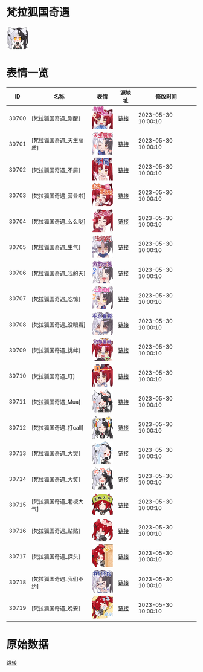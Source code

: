 # 梵拉狐国奇遇

<img src="./cover.png" height="60" alt="cover" />

# 表情一览

|ID|名称|表情|源地址|修改时间|
|----|----|----|----|----|
|30700|[梵拉狐国奇遇_刚醒]|<img src="./pic/030700_%5B梵拉狐国奇遇_刚醒%5D.png" height="60" alt="刚醒"/>|[链接](https://i0.hdslb.com/bfs/garb/878528c4ec6ce71e81bc4551999b746d52cc1214.png)|2023-05-30 10:00:10|
|30701|[梵拉狐国奇遇_天生丽质]|<img src="./pic/030701_%5B梵拉狐国奇遇_天生丽质%5D.png" height="60" alt="天生丽质"/>|[链接](https://i0.hdslb.com/bfs/garb/9eb0d111d9bbbf889b7839a74b0fce086d150af9.png)|2023-05-30 10:00:10|
|30702|[梵拉狐国奇遇_不屑]|<img src="./pic/030702_%5B梵拉狐国奇遇_不屑%5D.png" height="60" alt="不屑"/>|[链接](https://i0.hdslb.com/bfs/garb/bc542de13c07237a0af322c335a225a4adf09a68.png)|2023-05-30 10:00:10|
|30703|[梵拉狐国奇遇_营业啦]|<img src="./pic/030703_%5B梵拉狐国奇遇_营业啦%5D.png" height="60" alt="营业啦"/>|[链接](https://i0.hdslb.com/bfs/garb/f8dc254c9bd65edd5b307bc26a43cef5c62fc45c.png)|2023-05-30 10:00:10|
|30704|[梵拉狐国奇遇_么么哒]|<img src="./pic/030704_%5B梵拉狐国奇遇_么么哒%5D.png" height="60" alt="么么哒"/>|[链接](https://i0.hdslb.com/bfs/garb/f2a4e4ceeaaaa374c01edda387d0691119bafd6a.png)|2023-05-30 10:00:10|
|30705|[梵拉狐国奇遇_生气]|<img src="./pic/030705_%5B梵拉狐国奇遇_生气%5D.png" height="60" alt="生气"/>|[链接](https://i0.hdslb.com/bfs/garb/3defd38115eb665413581373121c71855975b39e.png)|2023-05-30 10:00:10|
|30706|[梵拉狐国奇遇_我的天]|<img src="./pic/030706_%5B梵拉狐国奇遇_我的天%5D.png" height="60" alt="我的天"/>|[链接](https://i0.hdslb.com/bfs/garb/57312cbcc264cfc8123cff6ed84caa457feb5f84.png)|2023-05-30 10:00:10|
|30707|[梵拉狐国奇遇_吃惊]|<img src="./pic/030707_%5B梵拉狐国奇遇_吃惊%5D.png" height="60" alt="吃惊"/>|[链接](https://i0.hdslb.com/bfs/garb/42112db9318c47c2112ce3afebd5fbeb574c1811.png)|2023-05-30 10:00:10|
|30708|[梵拉狐国奇遇_没眼看]|<img src="./pic/030708_%5B梵拉狐国奇遇_没眼看%5D.png" height="60" alt="没眼看"/>|[链接](https://i0.hdslb.com/bfs/garb/4e6d85b0524ffbbbacbbfd5465187d05ad40e0a4.png)|2023-05-30 10:00:10|
|30709|[梵拉狐国奇遇_挑衅]|<img src="./pic/030709_%5B梵拉狐国奇遇_挑衅%5D.png" height="60" alt="挑衅"/>|[链接](https://i0.hdslb.com/bfs/garb/5e54c8c3c968562158ba721046ee875cbbebc8c3.png)|2023-05-30 10:00:10|
|30710|[梵拉狐国奇遇_盯]|<img src="./pic/030710_%5B梵拉狐国奇遇_盯%5D.png" height="60" alt="盯"/>|[链接](https://i0.hdslb.com/bfs/garb/c26bf4d258355f47eecf0cffff4224f66a32fecb.png)|2023-05-30 10:00:10|
|30711|[梵拉狐国奇遇_Mua]|<img src="./pic/030711_%5B梵拉狐国奇遇_Mua%5D.png" height="60" alt="Mua"/>|[链接](https://i0.hdslb.com/bfs/garb/5cf8ff71224e08f4993e4d139377417a3b814f47.png)|2023-05-30 10:00:10|
|30712|[梵拉狐国奇遇_打call]|<img src="./pic/030712_%5B梵拉狐国奇遇_打call%5D.png" height="60" alt="打call"/>|[链接](https://i0.hdslb.com/bfs/garb/362effbfb23ba82bf65637a9b512cb9e1f1f779c.png)|2023-05-30 10:00:10|
|30713|[梵拉狐国奇遇_大哭]|<img src="./pic/030713_%5B梵拉狐国奇遇_大哭%5D.png" height="60" alt="大哭"/>|[链接](https://i0.hdslb.com/bfs/garb/6918ca7f88dca502df36051565147e835fe5a7a0.png)|2023-05-30 10:00:10|
|30714|[梵拉狐国奇遇_大笑]|<img src="./pic/030714_%5B梵拉狐国奇遇_大笑%5D.png" height="60" alt="大笑"/>|[链接](https://i0.hdslb.com/bfs/garb/1738e0cd8cc931a27ae76410675ae2383b02f94f.png)|2023-05-30 10:00:10|
|30715|[梵拉狐国奇遇_老板大气]|<img src="./pic/030715_%5B梵拉狐国奇遇_老板大气%5D.png" height="60" alt="老板大气"/>|[链接](https://i0.hdslb.com/bfs/garb/b087a1685e0b272c75eaa1bb0e428cca3dc702ba.png)|2023-05-30 10:00:10|
|30716|[梵拉狐国奇遇_贴贴]|<img src="./pic/030716_%5B梵拉狐国奇遇_贴贴%5D.png" height="60" alt="贴贴"/>|[链接](https://i0.hdslb.com/bfs/garb/194f8c99382de23c0e271355bcffc0d182cc8fa9.png)|2023-05-30 10:00:10|
|30717|[梵拉狐国奇遇_探头]|<img src="./pic/030717_%5B梵拉狐国奇遇_探头%5D.png" height="60" alt="探头"/>|[链接](https://i0.hdslb.com/bfs/garb/921eebe11b692435e9db534e60c6f2c6e2b488c0.png)|2023-05-30 10:00:10|
|30718|[梵拉狐国奇遇_我们不约]|<img src="./pic/030718_%5B梵拉狐国奇遇_我们不约%5D.png" height="60" alt="我们不约"/>|[链接](https://i0.hdslb.com/bfs/garb/0fb500dffd212fd86ab6fb350713c92fb435e5d0.png)|2023-05-30 10:00:10|
|30719|[梵拉狐国奇遇_晚安]|<img src="./pic/030719_%5B梵拉狐国奇遇_晚安%5D.png" height="60" alt="晚安"/>|[链接](https://i0.hdslb.com/bfs/garb/d29ac35cf0b5e03806fe8629d867fc520c210ad8.png)|2023-05-30 10:00:10|

# 原始数据

[跳转](./raw.json)

